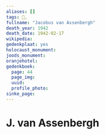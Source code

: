```yaml
---
aliases: []
tags: 👤, 
fullname: "Jacobus van Assenbergh"
death_year: 1942
death_date: 1942-02-17
wikipedia:
gedenkplaat: yes
holocaust_monument:
joods_monument:
oranjehotel:
gedenkboek:
  page: 44
  page_img: 
  uuid: 
  profile_photo: 
sinke_page:
---
```


# J. van Assenbergh